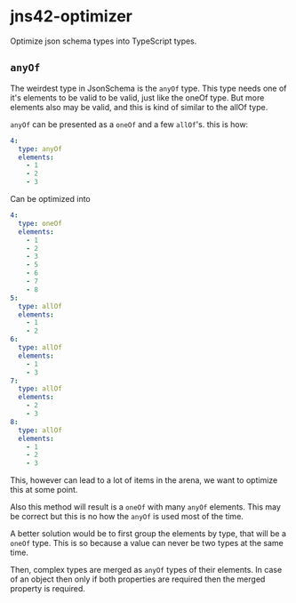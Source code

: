 # jns42-optimizer

Optimize json schema types into TypeScript types.

## `anyOf`

The weirdest type in JsonSchema is the `anyOf` type. This type needs one of it's elements to be valid to be valid, just like the oneOf type. But more elements also may be valid, and this is kind of similar to the allOf type.

`anyOf` can be presented as a `oneOf` and a few `allOf`'s. this is how:

```yaml
4:
  type: anyOf
  elements:
    - 1
    - 2
    - 3
```

Can be optimized into

```yaml
4:
  type: oneOf
  elements:
    - 1
    - 2
    - 3
    - 5
    - 6
    - 7
    - 8
5:
  type: allOf
  elements:
    - 1
    - 2
6:
  type: allOf
  elements:
    - 1
    - 3
7:
  type: allOf
  elements:
    - 2
    - 3
8:
  type: allOf
  elements:
    - 1
    - 2
    - 3
```

This, however can lead to a lot of items in the arena, we want to optimize this at some point.

Also this method will result is a `oneOf` with many `anyOf` elements. This may be correct but this is no how the `anyOf` is used most of the time.

A better solution would be to first group the elements by type, that will be a `oneOf` type. This is so because a value can never be two types at the same time.

Then, complex types are merged as `anyOf` types of their elements. In case of an object then only if both properties are required then the merged property is required.
